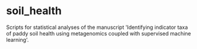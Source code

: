 # soil_health
Scripts for statistical analyses of the manuscript 'Identifying indicator taxa of paddy soil health using metagenomics coupled with supervised machine learning'.
